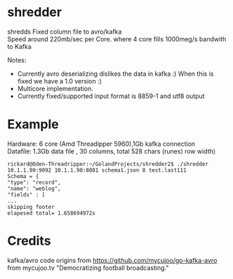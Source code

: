 # shredder
shredds Fixed column file to avro/kafka  
Speed around 220mb/sec per Core. where 4 core  fills 1000meg/s bandwith to Kafka

Notes:
* Currently avro deserializing dislikes the data in kafka :) When this is fixed we have a 1.0 version :)
* Multicore implementation.
* Currently fixed/supported input format is 8859-1 and utf8 output
 
# Example 
Hardware: 6 core (Amd Threadipper 5960),1Gb kafka connection  
Datafile: 1.3Gb data file , 30 columns, total 528 chars (runes)  row width)

```console
rickard@Oden-Threadripper:~/GolandProjects/shredder2$ ./shredder 10.1.1.90:9092 10.1.1.90:8081 schema1.json 8 test.last111
Schema = {
"type": "record",
"name": "weblog",
"fields" : [
...
skipping footer
elapesed total= 1.658694972s

```



# Credits
kafka/avro code origins from https://github.com/mycujoo/go-kafka-avro from mycujoo.tv "Democratizing football broadcasting."
